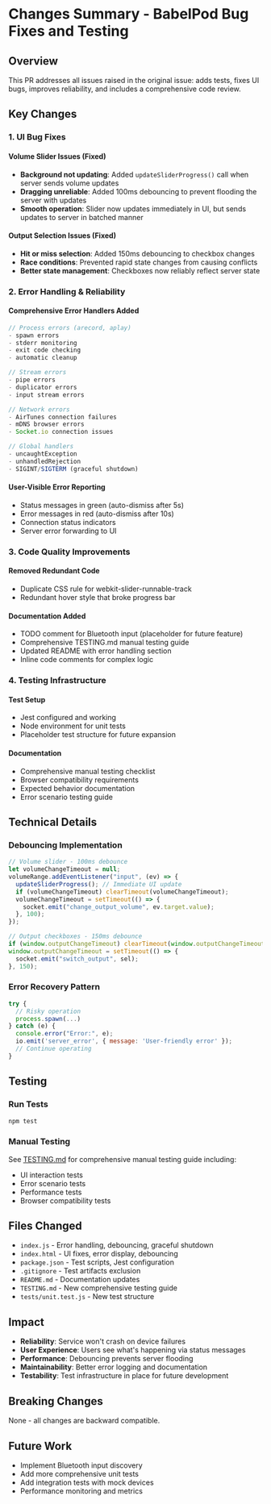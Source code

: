 # Changes Summary - BabelPod Bug Fixes and Testing

## Overview
This PR addresses all issues raised in the original issue: adds tests, fixes UI bugs, improves reliability, and includes a comprehensive code review.

## Key Changes

### 1. UI Bug Fixes

#### Volume Slider Issues (Fixed)
- **Background not updating**: Added `updateSliderProgress()` call when server sends volume updates
- **Dragging unreliable**: Added 100ms debouncing to prevent flooding the server with updates
- **Smooth operation**: Slider now updates immediately in UI, but sends updates to server in batched manner

#### Output Selection Issues (Fixed)
- **Hit or miss selection**: Added 150ms debouncing to checkbox changes
- **Race conditions**: Prevented rapid state changes from causing conflicts
- **Better state management**: Checkboxes now reliably reflect server state

### 2. Error Handling & Reliability

#### Comprehensive Error Handlers Added
```javascript
// Process errors (arecord, aplay)
- spawn errors
- stderr monitoring
- exit code checking
- automatic cleanup

// Stream errors
- pipe errors
- duplicator errors
- input stream errors

// Network errors
- AirTunes connection failures
- mDNS browser errors
- Socket.io connection issues

// Global handlers
- uncaughtException
- unhandledRejection
- SIGINT/SIGTERM (graceful shutdown)
```

#### User-Visible Error Reporting
- Status messages in green (auto-dismiss after 5s)
- Error messages in red (auto-dismiss after 10s)
- Connection status indicators
- Server error forwarding to UI

### 3. Code Quality Improvements

#### Removed Redundant Code
- Duplicate CSS rule for webkit-slider-runnable-track
- Redundant hover style that broke progress bar

#### Documentation Added
- TODO comment for Bluetooth input (placeholder for future feature)
- Comprehensive TESTING.md manual testing guide
- Updated README with error handling section
- Inline code comments for complex logic

### 4. Testing Infrastructure

#### Test Setup
- Jest configured and working
- Node environment for unit tests
- Placeholder test structure for future expansion

#### Documentation
- Comprehensive manual testing checklist
- Browser compatibility requirements
- Expected behavior documentation
- Error scenario testing guide

## Technical Details

### Debouncing Implementation
```javascript
// Volume slider - 100ms debounce
let volumeChangeTimeout = null;
volumeRange.addEventListener("input", (ev) => {
  updateSliderProgress(); // Immediate UI update
  if (volumeChangeTimeout) clearTimeout(volumeChangeTimeout);
  volumeChangeTimeout = setTimeout(() => {
    socket.emit("change_output_volume", ev.target.value);
  }, 100);
});

// Output checkboxes - 150ms debounce
if (window.outputChangeTimeout) clearTimeout(window.outputChangeTimeout);
window.outputChangeTimeout = setTimeout(() => {
  socket.emit("switch_output", sel);
}, 150);
```

### Error Recovery Pattern
```javascript
try {
  // Risky operation
  process.spawn(...)
} catch (e) {
  console.error("Error:", e);
  io.emit('server_error', { message: 'User-friendly error' });
  // Continue operating
}
```

## Testing

### Run Tests
```bash
npm test
```

### Manual Testing
See [TESTING.md](TESTING.md) for comprehensive manual testing guide including:
- UI interaction tests
- Error scenario tests
- Performance tests
- Browser compatibility tests

## Files Changed
- `index.js` - Error handling, debouncing, graceful shutdown
- `index.html` - UI fixes, error display, debouncing
- `package.json` - Test scripts, Jest configuration
- `.gitignore` - Test artifacts exclusion
- `README.md` - Documentation updates
- `TESTING.md` - New comprehensive testing guide
- `tests/unit.test.js` - New test structure

## Impact
- **Reliability**: Service won't crash on device failures
- **User Experience**: Users see what's happening via status messages
- **Performance**: Debouncing prevents server flooding
- **Maintainability**: Better error logging and documentation
- **Testability**: Test infrastructure in place for future development

## Breaking Changes
None - all changes are backward compatible.

## Future Work
- Implement Bluetooth input discovery
- Add more comprehensive unit tests
- Add integration tests with mock devices
- Performance monitoring and metrics
